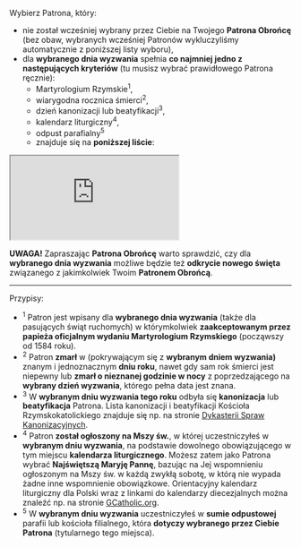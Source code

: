 Wybierz Patrona, który:
- nie został wcześniej wybrany przez Ciebie na Twojego **Patrona Obrońcę** (bez obaw, wybranych wcześniej Patronów wykluczyliśmy automatycznie z poniższej listy wyboru),
- dla **wybranego dnia wyzwania** spełnia **co najmniej jedno z następujących kryteriów** (tu musisz wybrać prawidłowego Patrona ręcznie):
  - Martyrologium Rzymskie<sup>1</sup>,
  - wiarygodna rocznica śmierci<sup>2</sup>,
  - dzień kanonizacji lub beatyfikacji<sup>3</sup>,
  - kalendarz liturgiczny<sup>4</sup>,
  - odpust parafialny<sup>5</sup>
  - znajduje się na **poniższej liście**:  

<iframe id="my-patrons-for-today" src="https://pl.mypatrons.org/dates/defender-patrons/#challenge-date#?mode=content-only&form=hidden"></iframe>
<br />

**UWAGA!** Zapraszając **Patrona Obrońcę** warto sprawdzić, czy dla **wybranego dnia wyzwania** możliwe będzie też **odkrycie nowego święta** związanego z jakimkolwiek Twoim **Patronem Obrońcą**.

---
Przypisy:

- <sup>1</sup> Patron jest wpisany dla **wybranego dnia wyzwania** (także dla pasujących świąt ruchomych) w którymkolwiek **zaakceptowanym przez papieża oficjalnym wydaniu Martyrologium Rzymskiego** (począwszy od 1584 roku).
- <sup>2</sup> Patron **zmarł** w (pokrywającym się z **wybranym dniem wyzwania)** znanym i jednoznacznym **dniu roku**, nawet gdy sam rok śmierci jest niepewny lub **zmarł o nieznanej godzinie w nocy** z poprzedzającego na **wybrany dzień wyzwania**, którego pełna data jest znana.
- <sup>3</sup> W **wybranym dniu wyzwania tego roku** odbyła się **kanonizacja** lub **beatyfikacja** Patrona. Lista kanonizacji i beatyfikacji Kościoła Rzymskokatolickiego znajduje się np. na stronie <a target="_blank" href="https://www.causesanti.va/it/celebrazioni.html">Dykasterii Spraw Kanonizacyjnych</a>.
- <sup>4</sup> Patron **został ogłoszony na Mszy św.**, w której uczestniczyłeś w **wybranym dniu wyzwania**, na podstawie dowolnego obowiązującego w tym miejscu **kalendarza liturgicznego**. Możesz zatem jako Patrona wybrać **Najświętszą Maryję Pannę**, bazując na Jej wspomnieniu ogłoszonym na Mszy św. w każdą zwykłą sobotę, w którą nie wypada żadne inne wspomnienie obowiązkowe. Orientacyjny kalendarz liturgiczny dla Polski wraz z linkami do kalendarzy diecezjalnych można znaleźć np. na stronie <a target="_blank" href="http://www.gcatholic.org/calendar/#current-year#/PL-pl.htm">GCatholic.org</a>.
- <sup>5</sup> W **wybranym dniu wyzwania** uczestniczyłeś w **sumie odpustowej** parafii lub kościoła filialnego, która **dotyczy wybranego przez Ciebie Patrona** (tytularnego tego miejsca).
